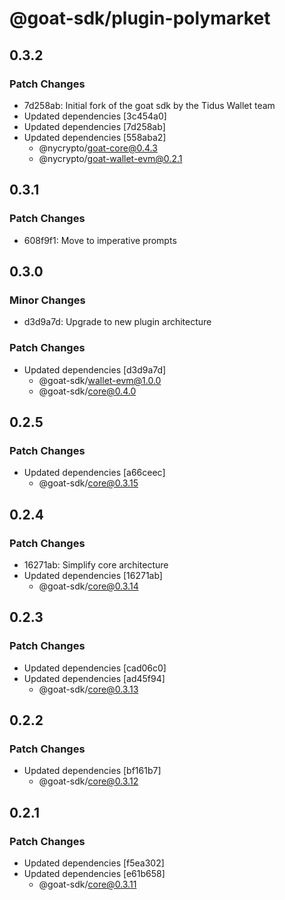 # @goat-sdk/plugin-polymarket

## 0.3.2

### Patch Changes

- 7d258ab: Initial fork of the goat sdk by the Tidus Wallet team
- Updated dependencies [3c454a0]
- Updated dependencies [7d258ab]
- Updated dependencies [558aba2]
  - @nycrypto/goat-core@0.4.3
  - @nycrypto/goat-wallet-evm@0.2.1

## 0.3.1

### Patch Changes

- 608f9f1: Move to imperative prompts

## 0.3.0

### Minor Changes

- d3d9a7d: Upgrade to new plugin architecture

### Patch Changes

- Updated dependencies [d3d9a7d]
  - @goat-sdk/wallet-evm@1.0.0
  - @goat-sdk/core@0.4.0

## 0.2.5

### Patch Changes

- Updated dependencies [a66ceec]
  - @goat-sdk/core@0.3.15

## 0.2.4

### Patch Changes

- 16271ab: Simplify core architecture
- Updated dependencies [16271ab]
  - @goat-sdk/core@0.3.14

## 0.2.3

### Patch Changes

- Updated dependencies [cad06c0]
- Updated dependencies [ad45f94]
  - @goat-sdk/core@0.3.13

## 0.2.2

### Patch Changes

- Updated dependencies [bf161b7]
  - @goat-sdk/core@0.3.12

## 0.2.1

### Patch Changes

- Updated dependencies [f5ea302]
- Updated dependencies [e61b658]
  - @goat-sdk/core@0.3.11
